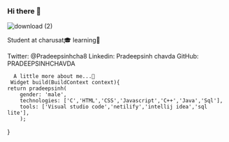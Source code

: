 ### Hi there 👋

   ![download (2)](https://user-images.githubusercontent.com/55187749/113020993-c3297100-91a0-11eb-9b6e-adf8b5ca8a80.jpeg)

Student at charusat🎓
learning🔰

Twitter: @Pradeepsinhcha8 Linkedin: Pradeepsinh chavda GitHub: PRADEEPSINHCHAVDA  

      A little more about me...🐣
     Widget build(BuildContext context){
    return pradeepsinh(
        gender: 'male',
        technologies: ['C','HTML','CSS','Javascript','C++','Java','Sql'],
        tools: ['Visual studio code','netilify','intellij idea','sql lite'],
        );
}

